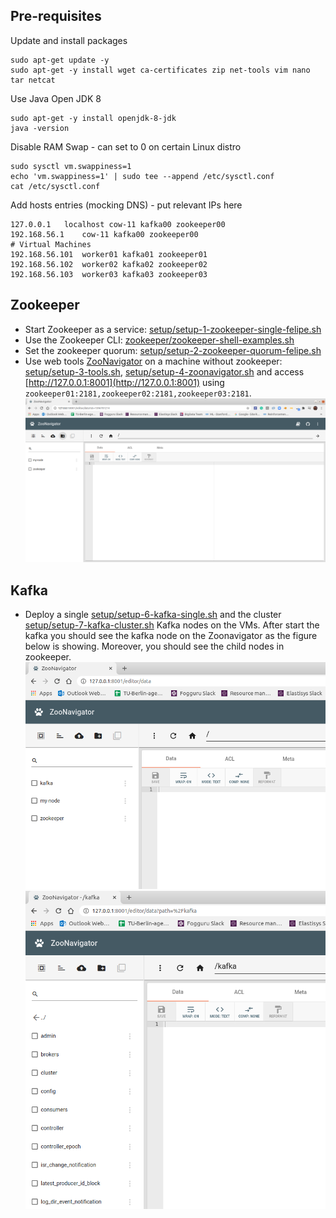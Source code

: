 
## Pre-requisites
Update and install packages
```
sudo apt-get update -y
sudo apt-get -y install wget ca-certificates zip net-tools vim nano tar netcat
```
Use Java Open JDK 8
```
sudo apt-get -y install openjdk-8-jdk
java -version
```
Disable RAM Swap - can set to 0 on certain Linux distro
```
sudo sysctl vm.swappiness=1
echo 'vm.swappiness=1' | sudo tee --append /etc/sysctl.conf
cat /etc/sysctl.conf
```
Add hosts entries (mocking DNS) - put relevant IPs here
```
127.0.0.1	localhost cow-11 kafka00 zookeeper00
192.168.56.1    cow-11 kafka00 zookeeper00
# Virtual Machines
192.168.56.101  worker01 kafka01 zookeeper01
192.168.56.102  worker02 kafka02 zookeeper02
192.168.56.103  worker03 kafka03 zookeeper03
```
## Zookeeper
 - Start Zookeeper as a service: [setup/setup-1-zookeeper-single-felipe.sh](setup/setup-1-zookeeper-single-felipe.sh)
 - Use the Zookeeper CLI: [zookeeper/zookeeper-shell-examples.sh](zookeeper/zookeeper-shell-examples.sh)
 - Set the zookeeper quorum: [setup/setup-2-zookeeper-quorum-felipe.sh](setup/setup-2-zookeeper-quorum-felipe.sh)
 - Use web tools [ZooNavigator](https://github.com/elkozmon/zoonavigator) on a machine without zookeeper: [setup/setup-3-tools.sh](setup/setup-3-tools.sh), [setup/setup-4-zoonavigator.sh](setup/setup-4-zoonavigator.sh) and access [http://127.0.0.1:8001](http://127.0.0.1:8001) using `zookeeper01:2181,zookeeper02:2181,zookeeper03:2181`.
![Zoonavigator](figures/Zoonavigator.png)

## Kafka
 - Deploy a single [setup/setup-6-kafka-single.sh](setup/setup-6-kafka-single.sh) and the cluster [setup/setup-7-kafka-cluster.sh](setup/setup-7-kafka-cluster.sh) Kafka nodes on the VMs. After start the kafka you should see the kafka node on the Zoonavigator as the figure below is showing. Moreover, you should see the child nodes in zookeeper.
![Zoonavigator with kafka node](figures/zoonavigator-kafka-node.png)
![Zoonavigator with kafka child node](figures/zoonavigator-kafka-child-node.png)






